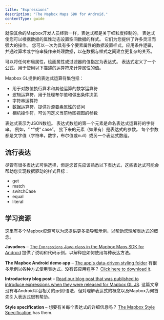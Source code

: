 ```yaml
---
title: "Expressions"
description: "The Mapbox Maps SDK for Android."
contentType: guide
---
```


就像其余的Mapbox开发人员经验一样，表达式都是关于细粒度控制的。 表达式使您可以根据数据的属性动态设置空间数据的样式。 它们为您提供了许多灵活而强大的操作。 您可以一次为具有多个要素属性的数据设置样式，应用条件逻辑，并通过算术或字符串操作来处理数据，以在数据与样式之间建立更复杂的关系。

可以将任何布局属性，绘画属性或过滤器的值指定为表达式。 表达式定义了一个公式，用于使用以下描述的运算符来计算属性的值。

Mapbox GL提供的表达式运算符集包括：

- 用于对数值执行算术和其他运算的数学运算符
- 逻辑运算符，用于处理布尔值和做出条件决策
- 字符串运算符
- 数据运算符，提供对源要素属性的访问
- 相机操作符，可访问定义当前地图视图的参数

表达式表示为JSON数组。 表达式数组的第一个元素是命名表达式运算符的字符串。 例如，“ *”或“ case”。 接下来的元素（如果有）是表达式的参数。 每个参数都是文字值（字符串，数字，布尔值或null）或另一个表达式数组。

## 流行表达

尽管有很多表达式可供选择，但是您首先应该熟悉以下表达式，这些表达式可能会帮助您实现数据驱动的样式目标：

- get
- match
- switchCase
- equal
- literal

## 学习资源

这里有多个Mapbox资源可以为您提供更多指导和示例，以帮助您理解表达式的概念。

**Javadocs** – [The `Expressions` Java class in the Mapbox Maps SDK for Android](https://github.com/mapbox/mapbox-gl-native-android/blob/master/MapboxGLAndroidSDK/src/main/java/com/mapbox/mapboxsdk/style/expressions/Expression.java) 提供了说明和代码示例，以解释应如何使用每种表达方法。

**The Mapbox Android demo app** – [The app's data-driven styling folder](https://github.com/mapbox/mapbox-android-demo/tree/master/MapboxAndroidDemo/src/main/java/com/mapbox/mapboxandroiddemo/examples/dds) 有很多示例以各种方式使用表达式。没有该应用程序？ [Click here to download it](https://play.google.com/store/apps/details?id=com.mapbox.mapboxandroiddemo&hl=en).


**Introductory blog post** – [Read our blog post that was published to introduce expressions when they were released for Mapbox GL JS](https://blog.mapbox.com/announcing-expressions-in-gl-js-a72b55d0a6af). 这篇文章没有与Android平台相关的示例/语法，但对理解表达式的概念以及Mapbox为何首先引入表达式很有帮助。

**Style specification** – 想要有关每个表达式的详细信息吗？ [The Mapbox Style Specification](https://www.mapbox.com/mapbox-gl-js/style-spec/#expressions) has them.
